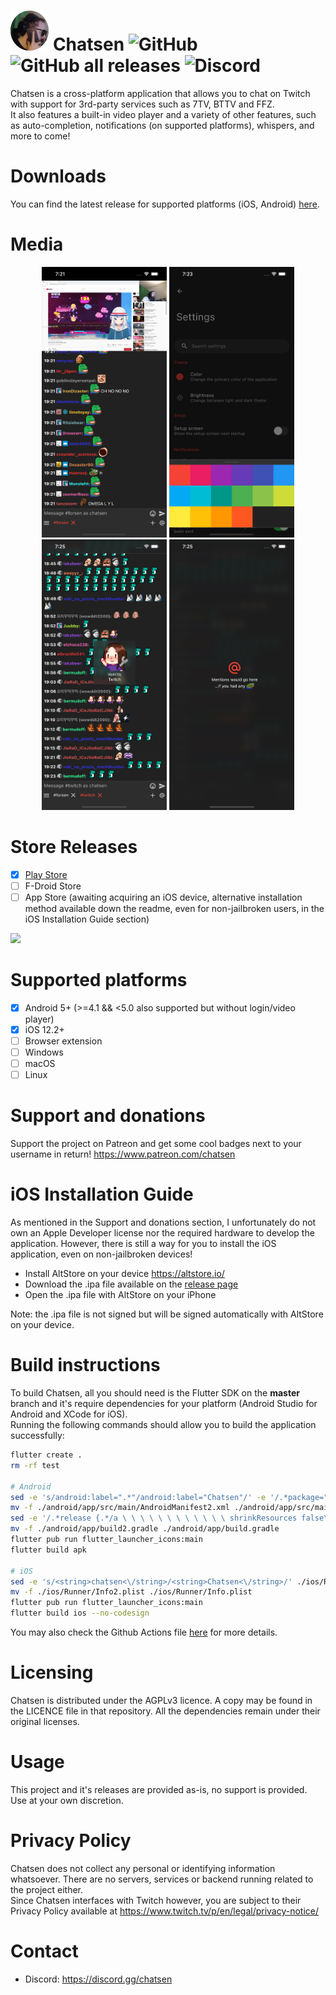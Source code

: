 [<img height="64" src="assets/logo-round.png">](assets/logo-round.png)
Chatsen ![GitHub](https://img.shields.io/github/license/chatsen/chatsen) ![GitHub all releases](https://img.shields.io/github/downloads/chatsen/chatsen/total) ![Discord](https://img.shields.io/discord/758710852756570153)
============

Chatsen is a cross-platform application that allows you to chat on Twitch with support for 3rd-party services such as 7TV, BTTV and FFZ.  
It also features a built-in video player and a variety of other features, such as auto-completion, notifications (on supported platforms), whispers, and more to come!

# Downloads

You can find the latest release for supported platforms (iOS, Android) [here](https://github.com/Chatsen/chatsen/releases).

# Media
<p align="middle" float="left">
  <img src="https://raw.githubusercontent.com/chatsen/resources/master/assets/screenshots/1.png" width="200" />
  <img src="https://raw.githubusercontent.com/chatsen/resources/master/assets/screenshots/2.png" width="200" />
  <img src="https://raw.githubusercontent.com/chatsen/resources/master/assets/screenshots/3.png" width="200" />
  <img src="https://raw.githubusercontent.com/chatsen/resources/master/assets/screenshots/4.png" width="200" />
</p>

# Store Releases

- [x] [Play Store](https://play.google.com/store/apps/details?id=com.chatsen.chatsen)
- [ ] F-Droid Store
- [ ] App Store (awaiting acquiring an iOS device, alternative installation method available down the readme, even for non-jailbroken users, in the iOS Installation Guide section)

[<img height="75" src="https://play.google.com/intl/en_us/badges/images/generic/en_badge_web_generic.png">](https://play.google.com/store/apps/details?id=com.chatsen.chatsen)

# Supported platforms

- [x] Android 5+ (>=4.1 && <5.0 also supported but without login/video player)
- [x] iOS 12.2+
- [ ] Browser extension
- [ ] Windows
- [ ] macOS
- [ ] Linux

# Support and donations

Support the project on Patreon and get some cool badges next to your username in return!
https://www.patreon.com/chatsen

<!-- # Features

**TODO: Complete**   -->
  
# iOS Installation Guide

As mentioned in the Support and donations section, I unfortunately do not own an Apple Developer license nor the required hardware to develop the application.
However, there is still a way for you to install the iOS application, even on non-jailbroken devices!

- Install AltStore on your device https://altstore.io/
- Download the .ipa file available on the [release page](https://github.com/Chatsen/chatsen/releases)
- Open the .ipa file with AltStore on your iPhone

Note: the .ipa file is not signed but will be signed automatically with AltStore on your device.

# Build instructions

To build Chatsen, all you should need is the Flutter SDK on the **master** branch and it's require dependencies for your platform (Android Studio for Android and XCode for iOS).  
Running the following commands should allow you to build the application successfully:

```bash
flutter create .
rm -rf test

# Android
sed -e 's/android:label=".*"/android:label="Chatsen"/' -e '/.*package=".*".*/a \ \ \ <uses-permission android:name="android.permission.INTERNET"/>' ./android/app/src/main/AndroidManifest.xml > ./android/app/src/main/AndroidManifest2.xml
mv -f ./android/app/src/main/AndroidManifest2.xml ./android/app/src/main/AndroidManifest.xml
sed -e '/.*release {.*/a \ \ \ \ \ \ \ \ \ \ \ \ shrinkResources false\n\ \ \ \ \ \ \ \ \ \ \ \ minifyEnabled false' -e 's/minSdkVersion 16/minSdkVersion 19/' ./android/app/build.gradle > ./android/app/build2.gradle
mv -f ./android/app/build2.gradle ./android/app/build.gradle
flutter pub run flutter_launcher_icons:main
flutter build apk

# iOS
sed -e 's/<string>chatsen<\/string>/<string>Chatsen<\/string>/' ./ios/Runner/Info2.plist
mv -f ./ios/Runner/Info2.plist ./ios/Runner/Info.plist
flutter pub run flutter_launcher_icons:main
flutter build ios --no-codesign
```

You may also check the Github Actions file [here](https://github.com/chatsen/chatsen/blob/master/.github/workflows/main.yml) for more details.

# Licensing

Chatsen is distributed under the AGPLv3 licence. A copy may be found in the LICENCE file in that repository. All the dependencies remain under their original licenses.

# Usage

This project and it's releases are provided as-is, no support is provided. Use at your own discretion.

# Privacy Policy

Chatsen does not collect any personal or identifying information whatsoever. There are no servers, services or backend running related to the project either.  
Since Chatsen interfaces with Twitch however, you are subject to their Privacy Policy available at https://www.twitch.tv/p/en/legal/privacy-notice/

# Contact

- Discord: https://discord.gg/chatsen
